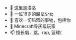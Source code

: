 - 👋 这里是洛洛
- 👀 一位18岁的魔法少女
- 🌱 喜欢一切热烈的事物，包括你
- 💞️ Minecraft骨灰级玩家
- 📫 擅长唱，跳，rap, 篮球(

<!---
luotianyi0712love/luotianyi0712love is a ✨ special ✨ repository because its `README.md` (this file) appears on your GitHub profile.
You can click the Preview link to take a look at your changes.
--->
